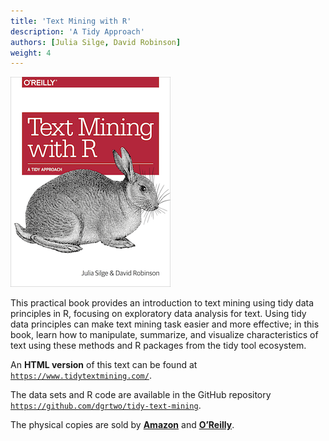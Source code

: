 ```yaml
---
title: 'Text Mining with R'
description: 'A Tidy Approach'
authors: [Julia Silge, David Robinson]
weight: 4
---
```




![](cover.png)

This practical book provides an introduction to text mining using tidy data principles in R, focusing on exploratory data analysis for text. Using tidy data principles can make text mining task easier and more effective; in this book, learn how to manipulate, summarize, and visualize characteristics of text using these methods and R packages from the tidy tool ecosystem.

An **HTML version** of this text can be found at [`https://www.tidytextmining.com/`](https://www.tidytextmining.com/). 

The data sets and R code are available in the GitHub repository [`https://github.com/dgrtwo/tidy-text-mining`](https://github.com/dgrtwo/tidy-text-mining). 

The physical copies are sold by [**Amazon**](http://amzn.to/2tZkmxG) and [**O’Reilly**](http://www.jdoqocy.com/click-4428796-11290546?url=http%3A%2F%2Fshop.oreilly.com%2Fproduct%2F0636920067153.do%3Fcmp%3Daf-strata-books-video-product_cj_0636920067153_%25zp&cjsku=0636920067153). 

